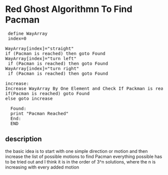 # Red Ghost Algorithmn To Find Pacman

<pre>
 define WayArray
 index=0

WayArray[index]="straight"
if (Pacman is reached) then goto Found
WayArray[index]="turn left"
 if (Pacman is reached) then goto Found
WayArray[index]="turn right"
 if (Pacman is reached) then goto Found

increase:
Increase WayArray By One Element and Check If Packman is reached
if(Pacman is reached) goto Found
else goto increase
 
  Found:
  print "Pacman Reached"
  End:
  END
</pre>

## description

the basic idea is to start with one simple direction or motion and then 
increase the list of possible motions to find Pacman
everything possible has to be tried out  and I think it is in the order of 
3^n solutions, where the n is increasing with every added motion
